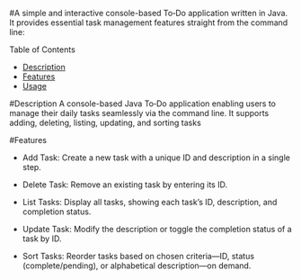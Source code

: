 #A simple and interactive console-based To‑Do application written in Java. It provides essential task management features straight from the command line:

Table of Contents
- [Description](#Description) 
- [Features](#Features)
- [Usage](#Usage)

#Description
A console-based Java To‑Do application enabling users to manage their daily tasks seamlessly via the command line. It supports adding, deleting, listing, updating, and sorting tasks

#Features
- Add Task: Create a new task with a unique ID and description in a single step.

- Delete Task: Remove an existing task by entering its ID.

- List Tasks: Display all tasks, showing each task’s ID, description, and completion status.

- Update Task: Modify the description or toggle the completion status of a task by ID.

- Sort Tasks: Reorder tasks based on chosen criteria—ID, status (complete/pending), or alphabetical description—on demand.

